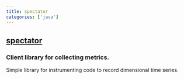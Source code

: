 ```yaml
---
title: spectator
categories: ['java']
---
```

## [spectator](https://github.com/Netflix/spectator)

### Client library for collecting metrics.


Simple library for instrumenting code to record dimensional time series.
